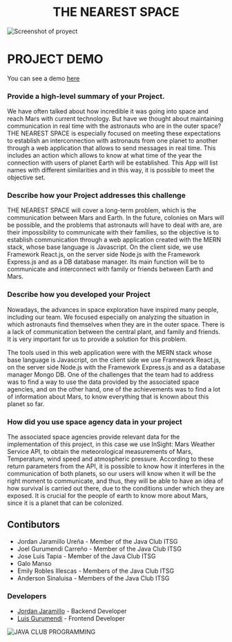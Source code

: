 <h1 align="center">THE NEAREST SPACE</h1>

![Screenshot of proyect](https://repository-images.githubusercontent.com/301288647/815cb980-069a-11eb-8a22-981995c55776)

# PROJECT DEMO
You can see a demo [here](https://nearestspace.netlify.app)

### Provide a high-level summary of your Project.

We have often talked about how incredible it was going into space and reach Mars with current technology.
But have we thought about maintaining communication in real time with the astronauts who are in the outer space?
THE NEAREST SPACE is especially focused on meeting these expectations to establish an interconnection with astronauts from one planet to another through a web application that allows to send messages in real time.
This includes an action which allows to know at what time of the year the connection with users of planet Earth will be established. This App will list names with different similarities and in this way, it is possible to meet the objective set.

### Describe how your Project addresses this challenge

THE NEAREST SPACE will cover a long-term problem, which is the communication between Mars and Earth. In the future, colonies on Mars will be possible, and the problems that astronauts will have to deal with are, are their impossibility to communicate with their families, so the objective is to establish communication through a web application created with the MERN stack, whose base language is Javascript. On the client side, we use Framework React.js, on the server side Node.js with the Framework Express.js and as a DB database manager.
Its main function will be to communicate and interconnect with family or friends between Earth and Mars.

### Describe how you developed your Project

Nowadays, the advances in space exploration have inspired many people, including our team. We focused especially on analyzing the situation in which astronauts find themselves when they are in the outer space. There is a lack of communication between the central plant, and family and friends. It is very important for us to provide a solution for this problem.

The tools used in this web application were with the MERN stack whose base language is Javascript, on the client side we use Framework React.js, on the server side Node.js with the Framework Express.js and as a database manager Mongo DB.
One of the challenges that the team had to address was to find a way to use the data provided by the associated space agencies, and on the other hand, one of the achievements was to find a lot of information about Mars, to know everything that is known about this planet so far.

### How did you use space agency data in your project

The associated space agencies provide relevant data for the implementation of this project, in this case we use InSight: Mars Weather Service API, to obtain the meteorological measurements of Mars, Temperature, wind speed and atmospheric pressure. According to these return parameters from the API, it is possible to know how it interferes in the communication of both planets, so our users will know when it will be the right moment to communicate, and thus, they will be able to have an idea of ​​how survival is carried out there, due to the conditions under which they are exposed. It is crucial for the people of earth to know more about Mars, since it is a planet that can be colonized.

## Contibutors

- Jordan Jaramillo Ureña - Member of the Java Club ITSG
- Joel Gurumendi Carreño - Member of the Java Club ITSG
- Jose Luis Tapia - Member of the Java Club ITSG
- Galo Manso
- Emily Robles Illescas - Members of the Java Club ITSG
- Anderson Sinaluisa - Members of the Java Club ITSG

### Developers

- [Jordan Jaramillo](https://www.github.com/jordanrjcode) - Backend Developer
- [Luis Gurumendi](https://www.github.com/jgurus) - Frontend Developer

![JAVA CLUB PROGRAMMING](https://repository-images.githubusercontent.com/300455343/c03a4180-0691-11eb-8f16-581a26474bf5)
